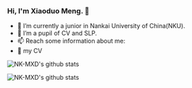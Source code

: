 ### Hi, I'm Xiaoduo Meng. 👋

- 🔭 I’m currently a junior in Nankai University of China(NKU).
- 🌱 I’m a pupil of CV and SLP.
- 📫 Reach some information about me: 
- 📃 my CV

![NK-MXD's github stats](https://github-readme-stats.vercel.app/api?username=NK-MXD&theme=radical&hide=prs) 

![NK-MXD's github stats](https://github-readme-stats.vercel.app/api/top-langs/?username=NK-MXD&theme=radical&hide_border=true)
